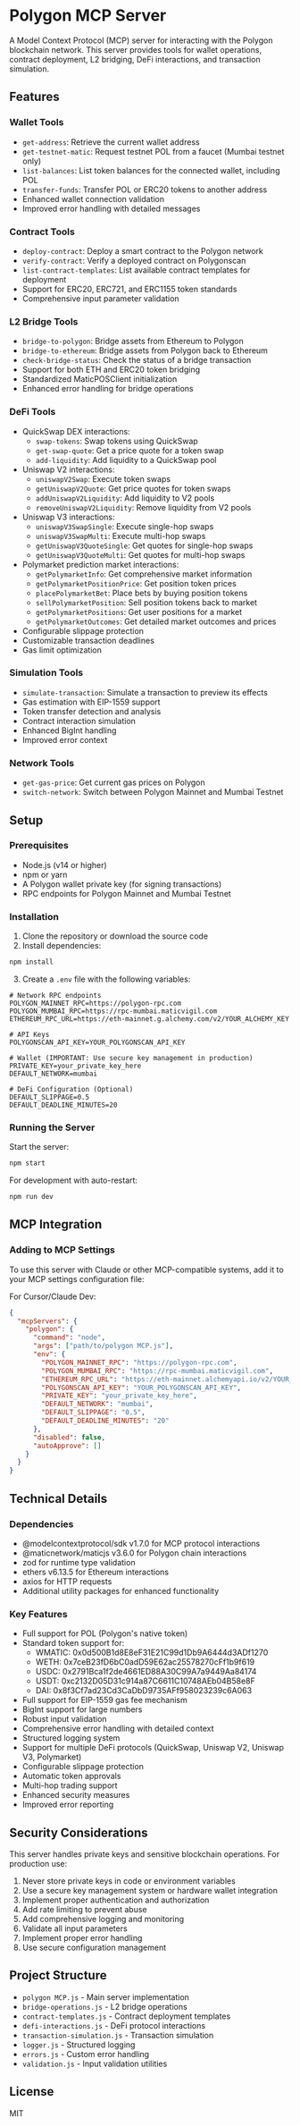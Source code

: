 # Polygon MCP Server

A Model Context Protocol (MCP) server for interacting with the Polygon blockchain network. This server provides tools for wallet operations, contract deployment, L2 bridging, DeFi interactions, and transaction simulation.

## Features

### Wallet Tools
- `get-address`: Retrieve the current wallet address
- `get-testnet-matic`: Request testnet POL from a faucet (Mumbai testnet only)
- `list-balances`: List token balances for the connected wallet, including POL
- `transfer-funds`: Transfer POL or ERC20 tokens to another address
- Enhanced wallet connection validation
- Improved error handling with detailed messages

### Contract Tools
- `deploy-contract`: Deploy a smart contract to the Polygon network
- `verify-contract`: Verify a deployed contract on Polygonscan
- `list-contract-templates`: List available contract templates for deployment
- Support for ERC20, ERC721, and ERC1155 token standards
- Comprehensive input parameter validation

### L2 Bridge Tools
- `bridge-to-polygon`: Bridge assets from Ethereum to Polygon
- `bridge-to-ethereum`: Bridge assets from Polygon back to Ethereum
- `check-bridge-status`: Check the status of a bridge transaction
- Support for both ETH and ERC20 token bridging
- Standardized MaticPOSClient initialization
- Enhanced error handling for bridge operations

### DeFi Tools
- QuickSwap DEX interactions:
  - `swap-tokens`: Swap tokens using QuickSwap
  - `get-swap-quote`: Get a price quote for a token swap
  - `add-liquidity`: Add liquidity to a QuickSwap pool
- Uniswap V2 interactions:
  - `uniswapV2Swap`: Execute token swaps
  - `getUniswapV2Quote`: Get price quotes for token swaps
  - `addUniswapV2Liquidity`: Add liquidity to V2 pools
  - `removeUniswapV2Liquidity`: Remove liquidity from V2 pools
- Uniswap V3 interactions:
  - `uniswapV3SwapSingle`: Execute single-hop swaps
  - `uniswapV3SwapMulti`: Execute multi-hop swaps
  - `getUniswapV3QuoteSingle`: Get quotes for single-hop swaps
  - `getUniswapV3QuoteMulti`: Get quotes for multi-hop swaps
- Polymarket prediction market interactions:
  - `getPolymarketInfo`: Get comprehensive market information
  - `getPolymarketPositionPrice`: Get position token prices
  - `placePolymarketBet`: Place bets by buying position tokens
  - `sellPolymarketPosition`: Sell position tokens back to market
  - `getPolymarketPositions`: Get user positions for a market
  - `getPolymarketOutcomes`: Get detailed market outcomes and prices
- Configurable slippage protection
- Customizable transaction deadlines
- Gas limit optimization

### Simulation Tools
- `simulate-transaction`: Simulate a transaction to preview its effects
- Gas estimation with EIP-1559 support
- Token transfer detection and analysis
- Contract interaction simulation
- Enhanced BigInt handling
- Improved error context

### Network Tools
- `get-gas-price`: Get current gas prices on Polygon
- `switch-network`: Switch between Polygon Mainnet and Mumbai Testnet

## Setup

### Prerequisites

- Node.js (v14 or higher)
- npm or yarn
- A Polygon wallet private key (for signing transactions)
- RPC endpoints for Polygon Mainnet and Mumbai Testnet

### Installation

1. Clone the repository or download the source code
2. Install dependencies:

```bash
npm install
```

3. Create a `.env` file with the following variables:

```
# Network RPC endpoints
POLYGON_MAINNET_RPC=https://polygon-rpc.com
POLYGON_MUMBAI_RPC=https://rpc-mumbai.maticvigil.com
ETHEREUM_RPC_URL=https://eth-mainnet.g.alchemy.com/v2/YOUR_ALCHEMY_KEY

# API Keys
POLYGONSCAN_API_KEY=YOUR_POLYGONSCAN_API_KEY

# Wallet (IMPORTANT: Use secure key management in production)
PRIVATE_KEY=your_private_key_here
DEFAULT_NETWORK=mumbai

# DeFi Configuration (Optional)
DEFAULT_SLIPPAGE=0.5
DEFAULT_DEADLINE_MINUTES=20
```

### Running the Server

Start the server:

```bash
npm start
```

For development with auto-restart:

```bash
npm run dev
```

## MCP Integration

### Adding to MCP Settings

To use this server with Claude or other MCP-compatible systems, add it to your MCP settings configuration file:

For Cursor/Claude Dev:
```json
{
  "mcpServers": {
    "polygon": {
      "command": "node",
      "args": ["path/to/polygon MCP.js"],
      "env": {
        "POLYGON_MAINNET_RPC": "https://polygon-rpc.com",
        "POLYGON_MUMBAI_RPC": "https://rpc-mumbai.maticvigil.com",
        "ETHEREUM_RPC_URL": "https://eth-mainnet.alchemyapi.io/v2/YOUR_ALCHEMY_KEY",
        "POLYGONSCAN_API_KEY": "YOUR_POLYGONSCAN_API_KEY",
        "PRIVATE_KEY": "your_private_key_here",
        "DEFAULT_NETWORK": "mumbai",
        "DEFAULT_SLIPPAGE": "0.5",
        "DEFAULT_DEADLINE_MINUTES": "20"
      },
      "disabled": false,
      "autoApprove": []
    }
  }
}
```

## Technical Details

### Dependencies
- @modelcontextprotocol/sdk v1.7.0 for MCP protocol interactions
- @maticnetwork/maticjs v3.6.0 for Polygon chain interactions
- zod for runtime type validation
- ethers v6.13.5 for Ethereum interactions
- axios for HTTP requests
- Additional utility packages for enhanced functionality

### Key Features
- Full support for POL (Polygon's native token)
- Standard token support for:
  - WMATIC: 0x0d500B1d8E8eF31E21C99d1Db9A6444d3ADf1270
  - WETH: 0x7ceB23fD6bC0adD59E62ac25578270cFf1b9f619
  - USDC: 0x2791Bca1f2de4661ED88A30C99A7a9449Aa84174
  - USDT: 0xc2132D05D31c914a87C6611C10748AEb04B58e8F
  - DAI: 0x8f3Cf7ad23Cd3CaDbD9735AFf958023239c6A063
- Full support for EIP-1559 gas fee mechanism
- BigInt support for large numbers
- Robust input validation
- Comprehensive error handling with detailed context
- Structured logging system
- Support for multiple DeFi protocols (QuickSwap, Uniswap V2, Uniswap V3, Polymarket)
- Configurable slippage protection
- Automatic token approvals
- Multi-hop trading support
- Enhanced security measures
- Improved error reporting

## Security Considerations

This server handles private keys and sensitive blockchain operations. For production use:

1. Never store private keys in code or environment variables
2. Use a secure key management system or hardware wallet integration
3. Implement proper authentication and authorization
4. Add rate limiting to prevent abuse
5. Add comprehensive logging and monitoring
6. Validate all input parameters
7. Implement proper error handling
8. Use secure configuration management

## Project Structure

- `polygon MCP.js` - Main server implementation
- `bridge-operations.js` - L2 bridge operations
- `contract-templates.js` - Contract deployment templates
- `defi-interactions.js` - DeFi protocol interactions
- `transaction-simulation.js` - Transaction simulation
- `logger.js` - Structured logging
- `errors.js` - Custom error handling
- `validation.js` - Input validation utilities

## License

MIT

